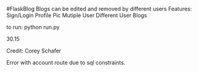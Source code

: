 

#FlaskBlog
Blogs can be edited and removed by different users
Features:
Sign/Login
Profile Pic
Mutiple User
Different User Blogs



to run: python run.py

30.15

Credit: Corey Schafer

Error with account route due to sql constraints.

